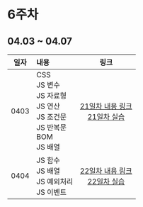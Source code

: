 # 6주차

## 04.03 ~ 04.07

| 일자 | 내용                                                                                 |                               링크                               |
| :--: | :----------------------------------------------------------------------------------- | :--------------------------------------------------------------: |
| 0403 | CSS<br>JS 변수<br>JS 자료형<br/>JS 연산<br>JS 조건문<br>JS 반복문<br>BOM<br/>JS 배열 | [21일차 내용 링크](./day21/course)<br/>[21일차 실습](./day21/hw) |
| 0404 | JS 함수<br/>JS 배열<br/>JS 예외처리<br/>JS 이벤트<br/>                               | [22일차 내용 링크](./day22/course)<br/>[22일차 실습](./day22/hw) |
